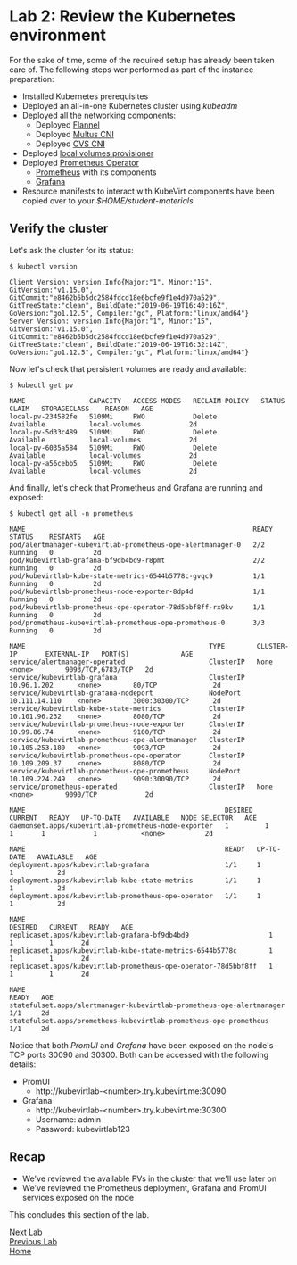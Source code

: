 # Lab 2: Review the Kubernetes environment

For the sake of time, some of the required setup has already been taken care of. The following steps wer performed as part of the instance preparation:

* Installed Kubernetes prerequisites
* Deployed an all-in-one Kubernetes cluster using *kubeadm*
* Deployed all the networking components:
  * Deployed [Flannel](https://coreos.com/flannel/docs/latest/)
  * Deployed [Multus CNI](https://01.org/kubernetes/building-blocks/multus-cni)
  * Deployed [OVS CNI](https://github.com/kubevirt/ovs-cni)
* Deployed [local volumes provisioner](https://github.com/kubernetes-sigs/sig-storage-local-static-provisioner)
* Deployed [Prometheus Operator](https://github.com/coreos/prometheus-operator)
  * [Prometheus](https://prometheus.io) with its components
  * [Grafana](https://grafana.com)
* Resource manifests to interact with KubeVirt components have been copied over to your *$HOME/student-materials*

## Verify the cluster

Let's ask the cluster for its status:

```console
$ kubectl version

Client Version: version.Info{Major:"1", Minor:"15", GitVersion:"v1.15.0", GitCommit:"e8462b5b5dc2584fdcd18e6bcfe9f1e4d970a529", GitTreeState:"clean", BuildDate:"2019-06-19T16:40:16Z", GoVersion:"go1.12.5", Compiler:"gc", Platform:"linux/amd64"}
Server Version: version.Info{Major:"1", Minor:"15", GitVersion:"v1.15.0", GitCommit:"e8462b5b5dc2584fdcd18e6bcfe9f1e4d970a529", GitTreeState:"clean", BuildDate:"2019-06-19T16:32:14Z", GoVersion:"go1.12.5", Compiler:"gc", Platform:"linux/amd64"}
```

Now let's check that persistent volumes are ready and available:

```console
$ kubectl get pv

NAME                CAPACITY   ACCESS MODES   RECLAIM POLICY   STATUS      CLAIM   STORAGECLASS    REASON   AGE
local-pv-234582fe   5109Mi     RWO            Delete           Available           local-volumes            2d
local-pv-5d33c489   5109Mi     RWO            Delete           Available           local-volumes            2d
local-pv-6035a584   5109Mi     RWO            Delete           Available           local-volumes            2d
local-pv-a56cebb5   5109Mi     RWO            Delete           Available           local-volumes            2d
```

And finally, let's check that Prometheus and Grafana are running and exposed:

```console
$ kubectl get all -n prometheus

NAME                                                         READY   STATUS    RESTARTS   AGE
pod/alertmanager-kubevirtlab-prometheus-ope-alertmanager-0   2/2     Running   0          2d
pod/kubevirtlab-grafana-bf9db4bd9-r8pmt                      2/2     Running   0          2d
pod/kubevirtlab-kube-state-metrics-6544b5778c-gvqc9          1/1     Running   0          2d
pod/kubevirtlab-prometheus-node-exporter-8dp4d               1/1     Running   0          2d
pod/kubevirtlab-prometheus-ope-operator-78d5bbf8ff-rx9kv     1/1     Running   0          2d
pod/prometheus-kubevirtlab-prometheus-ope-prometheus-0       3/3     Running   0          2d

NAME                                              TYPE        CLUSTER-IP       EXTERNAL-IP   PORT(S)             AGE
service/alertmanager-operated                     ClusterIP   None             <none>        9093/TCP,6783/TCP   2d
service/kubevirtlab-grafana                       ClusterIP   10.96.1.202      <none>        80/TCP              2d
service/kubevirtlab-grafana-nodeport              NodePort    10.111.14.110    <none>        3000:30300/TCP      2d
service/kubevirtlab-kube-state-metrics            ClusterIP   10.101.96.232    <none>        8080/TCP            2d
service/kubevirtlab-prometheus-node-exporter      ClusterIP   10.99.86.74      <none>        9100/TCP            2d
service/kubevirtlab-prometheus-ope-alertmanager   ClusterIP   10.105.253.180   <none>        9093/TCP            2d
service/kubevirtlab-prometheus-ope-operator       ClusterIP   10.109.209.37    <none>        8080/TCP            2d
service/kubevirtlab-prometheus-ope-prometheus     NodePort    10.109.224.249   <none>        9090:30090/TCP      2d
service/prometheus-operated                       ClusterIP   None             <none>        9090/TCP            2d

NAME                                                  DESIRED   CURRENT   READY   UP-TO-DATE   AVAILABLE   NODE SELECTOR   AGE
daemonset.apps/kubevirtlab-prometheus-node-exporter   1         1         1       1            1           <none>          2d

NAME                                                  READY   UP-TO-DATE   AVAILABLE   AGE
deployment.apps/kubevirtlab-grafana                   1/1     1            1           2d
deployment.apps/kubevirtlab-kube-state-metrics        1/1     1            1           2d
deployment.apps/kubevirtlab-prometheus-ope-operator   1/1     1            1           2d

NAME                                                             DESIRED   CURRENT   READY   AGE
replicaset.apps/kubevirtlab-grafana-bf9db4bd9                    1         1         1       2d
replicaset.apps/kubevirtlab-kube-state-metrics-6544b5778c        1         1         1       2d
replicaset.apps/kubevirtlab-prometheus-ope-operator-78d5bbf8ff   1         1         1       2d

NAME                                                                    READY   AGE
statefulset.apps/alertmanager-kubevirtlab-prometheus-ope-alertmanager   1/1     2d
statefulset.apps/prometheus-kubevirtlab-prometheus-ope-prometheus       1/1     2d
```

Notice that both *PromUI* and *Grafana* have been exposed on the node's TCP ports 30090 and 30300. Both can be accessed with the following details:

* PromUI
  * http://<span></span>kubevirtlab-\<number\>.try.kubevirt.me:30090
* Grafana
  * http://<span></span>kubevirtlab-\<number\>.try.kubevirt.me:30300
  * Username: admin
  * Password: kubevirtlab123

## Recap

* We've reviewed the available PVs in the cluster that we'll use later on
* We've reviewed the Prometheus deployment, Grafana and PromUI services exposed on the node

This concludes this section of the lab.

[Next Lab](../lab3/lab3.md)\
[Previous Lab](../lab1/lab1.md)\
[Home](../../README.md)
